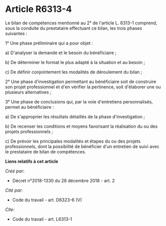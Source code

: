 # Article R6313-4

Le bilan de compétences mentionné au 2° de l'article L. 6313-1 comprend, sous la conduite du prestataire effectuant ce bilan,
les trois phases suivantes : 

1° Une phase préliminaire qui a pour objet : 

a) D'analyser la demande et le besoin du bénéficiaire ; 

b) De déterminer le format le plus adapté à la situation et au besoin ; 

c) De définir conjointement les modalités de déroulement du bilan ; 

2° Une phase d'investigation permettant au bénéficiaire soit de construire son projet professionnel et d'en vérifier la
pertinence, soit d'élaborer une ou plusieurs alternatives ; 

3° Une phase de conclusions qui, par la voie d'entretiens personnalisés, permet au bénéficiaire : 

a) De s'approprier les résultats détaillés de la phase d'investigation ; 

b) De recenser les conditions et moyens favorisant la réalisation du ou des projets professionnels ; 

c) De prévoir les principales modalités et étapes du ou des projets professionnels, dont la possibilité de bénéficier d'un
entretien de suivi avec le prestataire de bilan de compétences.

**Liens relatifs à cet article**

_Créé par_:

  - Décret n°2018-1330 du 28 décembre 2018 - art. 2

_Cité par_:

  - Code du travail - art. D6323-6 (V)

_Cite_:

  - Code du travail - art. L6313-1
